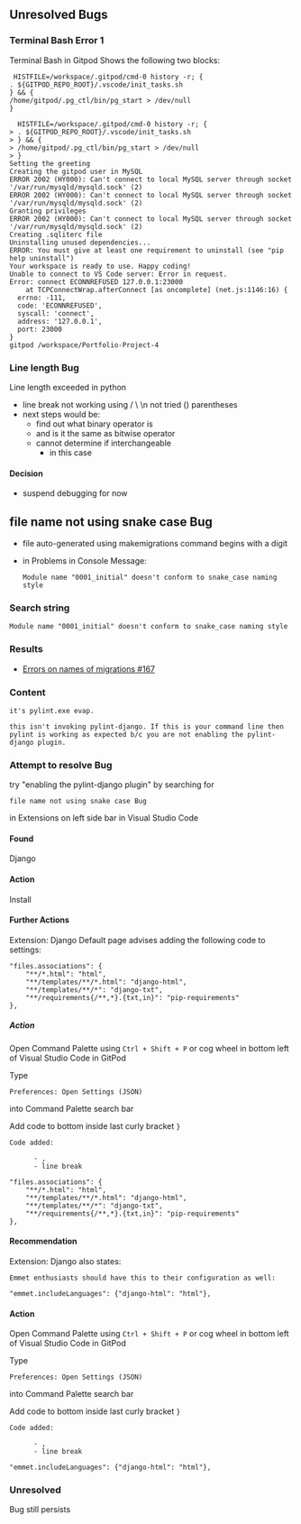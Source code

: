 ## Unresolved Bugs
### Terminal Bash Error 1
Terminal Bash in Gitpod Shows the following two blocks:

```
 HISTFILE=/workspace/.gitpod/cmd-0 history -r; {
. ${GITPOD_REPO_ROOT}/.vscode/init_tasks.sh
} && {
/home/gitpod/.pg_ctl/bin/pg_start > /dev/null
}
```

```
  HISTFILE=/workspace/.gitpod/cmd-0 history -r; {
> . ${GITPOD_REPO_ROOT}/.vscode/init_tasks.sh
> } && {
> /home/gitpod/.pg_ctl/bin/pg_start > /dev/null
> }
Setting the greeting
Creating the gitpod user in MySQL
ERROR 2002 (HY000): Can't connect to local MySQL server through socket '/var/run/mysqld/mysqld.sock' (2)
ERROR 2002 (HY000): Can't connect to local MySQL server through socket '/var/run/mysqld/mysqld.sock' (2)
Granting privileges
ERROR 2002 (HY000): Can't connect to local MySQL server through socket '/var/run/mysqld/mysqld.sock' (2)
Creating .sqliterc file
Uninstalling unused dependencies...
ERROR: You must give at least one requirement to uninstall (see "pip help uninstall")
Your workspace is ready to use. Happy coding!
Unable to connect to VS Code server: Error in request.
Error: connect ECONNREFUSED 127.0.0.1:23000
    at TCPConnectWrap.afterConnect [as oncomplete] (net.js:1146:16) {
  errno: -111,
  code: 'ECONNREFUSED',
  syscall: 'connect',
  address: '127.0.0.1',
  port: 23000
}
gitpod /workspace/Portfolio-Project-4 
```

### Line length Bug
Line length exceeded in python
- line break not working
 using / \ \n
 not tried () parentheses
- next steps would be:
  - find out what binary operator is 
  - and is it the same as bitwise operator
  - cannot determine if interchangeable
    - in this case

#### Decision
  - suspend debugging for now

## file name not using snake case Bug
- file auto-generated using makemigrations command
begins with a digit

- in Problems in Console
    Message:

    ```
    Module name "0001_initial" doesn't conform to snake_case naming style
    ```

### Search string

```
Module name "0001_initial" doesn't conform to snake_case naming style
```

### Results
- [Errors on names of migrations #167](https://github.com/PyCQA/pylint-django/issues/167)

### Content

```
it's pylint.exe evap.

this isn't invoking pylint-django. If this is your command line then pylint is working as expected b/c you are not enabling the pylint-django plugin.
```

### Attempt to resolve Bug
try "enabling the pylint-django plugin"
by searching for

`file name not using snake case Bug`

in Extensions on left side bar in Visual Studio Code 

#### Found
Django

#### Action
Install

#### Further Actions
Extension: Django
Default page advises adding the following
code to settings:

```
"files.associations": {
    "**/*.html": "html",
    "**/templates/**/*.html": "django-html",
    "**/templates/**/*": "django-txt",
    "**/requirements{/**,*}.{txt,in}": "pip-requirements"
},
```

##### Action
Open Command Palette using `Ctrl + Shift + P` or cog wheel in bottom left of Visual Studio Code in GitPod

Type

`Preferences: Open Settings (JSON)`

into Command Palette search bar

Add code to bottom inside last curly bracket `}`


    Code added:

```
      - ,
      - line break
```


```
"files.associations": {
    "**/*.html": "html",
    "**/templates/**/*.html": "django-html",
    "**/templates/**/*": "django-txt",
    "**/requirements{/**,*}.{txt,in}": "pip-requirements"
},
```
#### Recommendation
Extension: Django
also states:

```
Emmet enthusiasts should have this to their configuration as well:
```

```
"emmet.includeLanguages": {"django-html": "html"},
```
#### Action
Open Command Palette using `Ctrl + Shift + P` or cog wheel in bottom left of Visual Studio Code in GitPod

Type

`Preferences: Open Settings (JSON)`

into Command Palette search bar

Add code to bottom inside last curly bracket `}`


    Code added:

```
      - ,
      - line break
```


```
"emmet.includeLanguages": {"django-html": "html"},
```

### Unresolved
Bug still persists

